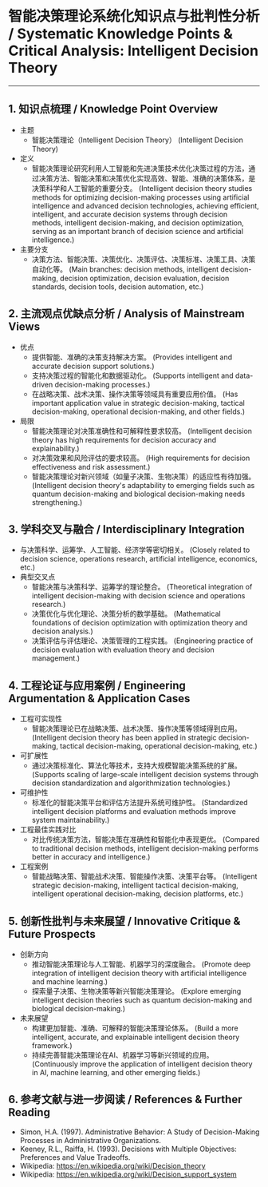 # 智能决策理论系统化知识点与批判性分析 / Systematic Knowledge Points & Critical Analysis: Intelligent Decision Theory

---

## 1. 知识点梳理 / Knowledge Point Overview

- 主题
  - 智能决策理论（Intelligent Decision Theory）
      (Intelligent Decision Theory)
- 定义
  - 智能决策理论研究利用人工智能和先进决策技术优化决策过程的方法，通过决策方法、智能决策和决策优化实现高效、智能、准确的决策体系，是决策科学和人工智能的重要分支。
      (Intelligent decision theory studies methods for optimizing decision-making processes using artificial intelligence and advanced decision technologies, achieving efficient, intelligent, and accurate decision systems through decision methods, intelligent decision-making, and decision optimization, serving as an important branch of decision science and artificial intelligence.)
- 主要分支
  - 决策方法、智能决策、决策优化、决策评估、决策标准、决策工具、决策自动化等。
      (Main branches: decision methods, intelligent decision-making, decision optimization, decision evaluation, decision standards, decision tools, decision automation, etc.)

## 2. 主流观点优缺点分析 / Analysis of Mainstream Views

- 优点
  - 提供智能、准确的决策支持解决方案。
      (Provides intelligent and accurate decision support solutions.)
  - 支持决策过程的智能化和数据驱动化。
      (Supports intelligent and data-driven decision-making processes.)
  - 在战略决策、战术决策、操作决策等领域具有重要应用价值。
      (Has important application value in strategic decision-making, tactical decision-making, operational decision-making, and other fields.)
- 局限
  - 智能决策理论对决策准确性和可解释性要求较高。
      (Intelligent decision theory has high requirements for decision accuracy and explainability.)
  - 对决策效果和风险评估的要求较高。
      (High requirements for decision effectiveness and risk assessment.)
  - 智能决策理论对新兴领域（如量子决策、生物决策）的适应性有待加强。
      (Intelligent decision theory's adaptability to emerging fields such as quantum decision-making and biological decision-making needs strengthening.)

## 3. 学科交叉与融合 / Interdisciplinary Integration

- 与决策科学、运筹学、人工智能、经济学等密切相关。
  (Closely related to decision science, operations research, artificial intelligence, economics, etc.)
- 典型交叉点
  - 智能决策与决策科学、运筹学的理论整合。
      (Theoretical integration of intelligent decision-making with decision science and operations research.)
  - 决策优化与优化理论、决策分析的数学基础。
      (Mathematical foundations of decision optimization with optimization theory and decision analysis.)
  - 决策评估与评估理论、决策管理的工程实践。
      (Engineering practice of decision evaluation with evaluation theory and decision management.)

## 4. 工程论证与应用案例 / Engineering Argumentation & Application Cases

- 工程可实现性
  - 智能决策理论已在战略决策、战术决策、操作决策等领域得到应用。
      (Intelligent decision theory has been applied in strategic decision-making, tactical decision-making, operational decision-making, etc.)
- 可扩展性
  - 通过决策标准化、算法化等技术，支持大规模智能决策系统的扩展。
      (Supports scaling of large-scale intelligent decision systems through decision standardization and algorithmization technologies.)
- 可维护性
  - 标准化的智能决策平台和评估方法提升系统可维护性。
      (Standardized intelligent decision platforms and evaluation methods improve system maintainability.)
- 工程最佳实践对比
  - 对比传统决策方法，智能决策在准确性和智能化中表现更优。
      (Compared to traditional decision methods, intelligent decision-making performs better in accuracy and intelligence.)
- 工程案例
  - 智能战略决策、智能战术决策、智能操作决策、决策平台等。
      (Intelligent strategic decision-making, intelligent tactical decision-making, intelligent operational decision-making, decision platforms, etc.)

## 5. 创新性批判与未来展望 / Innovative Critique & Future Prospects

- 创新方向
  - 推动智能决策理论与人工智能、机器学习的深度融合。
      (Promote deep integration of intelligent decision theory with artificial intelligence and machine learning.)
  - 探索量子决策、生物决策等新兴智能决策理论。
      (Explore emerging intelligent decision theories such as quantum decision-making and biological decision-making.)
- 未来展望
  - 构建更加智能、准确、可解释的智能决策理论体系。
      (Build a more intelligent, accurate, and explainable intelligent decision theory framework.)
  - 持续完善智能决策理论在AI、机器学习等新兴领域的应用。
      (Continuously improve the application of intelligent decision theory in AI, machine learning, and other emerging fields.)

## 6. 参考文献与进一步阅读 / References & Further Reading

- Simon, H.A. (1997). Administrative Behavior: A Study of Decision-Making Processes in Administrative Organizations.
- Keeney, R.L., Raiffa, H. (1993). Decisions with Multiple Objectives: Preferences and Value Tradeoffs.
- Wikipedia: <https://en.wikipedia.org/wiki/Decision_theory>
- Wikipedia: <https://en.wikipedia.org/wiki/Decision_support_system>
